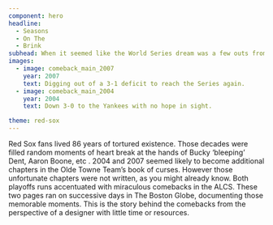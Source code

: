 ```yaml
---
component: hero
headline:
  - Seasons
  - On The
  - Brink
subhead: When it seemed like the World Series dream was a few outs from ending, the Red Sox came back in 2004 and 2007 to keep the hope alive.
images:
  - image: comeback_main_2007
    year: 2007
    text: Digging out of a 3-1 deficit to reach the Series again.
  - image: comeback_main_2004
    year: 2004
    text: Down 3-0 to the Yankees with no hope in sight.

theme: red-sox
---
```



Red Sox fans lived 86 years of tortured existence. Those decades were filled random moments of heart break at the hands of Bucky ‘bleeping’ Dent, Aaron Boone, etc . 2004 and 2007 seemed likely to become additional chapters in the Olde Towne Team’s book of curses. However those unfortunate chapters were not written, as you might already know. Both playoffs runs accentuated with miraculous comebacks in the ALCS. These two pages ran on successive days in The Boston Globe, documenting those memorable moments. This is the story behind the comebacks from the perspective of a designer with little time or resources.